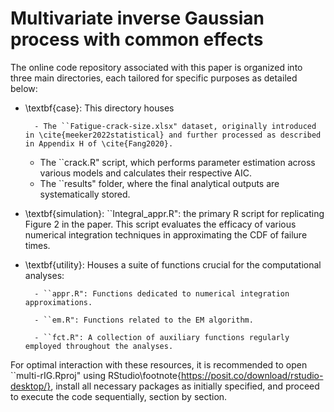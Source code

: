 # Multivariate inverse Gaussian process with common effects
 
The online code repository associated with this paper is organized into three main directories, each tailored for specific purposes as detailed below:

- \textbf{case}: This directory houses 

 		- The ``Fatigue-crack-size.xlsx" dataset, originally introduced in \cite{meeker2022statistical} and further processed as described in Appendix H of \cite{Fang2020}.
   - The ``crack.R" script, which performs parameter estimation across various models and calculates their respective AIC.
   - The ``results" folder, where the final analytical outputs are systematically stored.
 
- \textbf{simulation}: ``Integral\_appr.R": the primary R script for replicating Figure 2 in the paper. This script evaluates the efficacy of various numerical integration techniques in approximating the CDF of failure times.

  
- \textbf{utility}: Houses a suite of functions crucial for the computational analyses:
  
 		- ``appr.R": Functions dedicated to numerical integration approximations.
  
 		- ``em.R": Functions related to the EM algorithm.
  
 		- ``fct.R": A collection of auxiliary functions regularly employed throughout the analyses.

For optimal interaction with these resources, it is recommended to open ``multi-rIG.Rproj" using RStudio\footnote{https://posit.co/download/rstudio-desktop/}, install all necessary packages as initially specified, and proceed to execute the code sequentially, section by section. 

